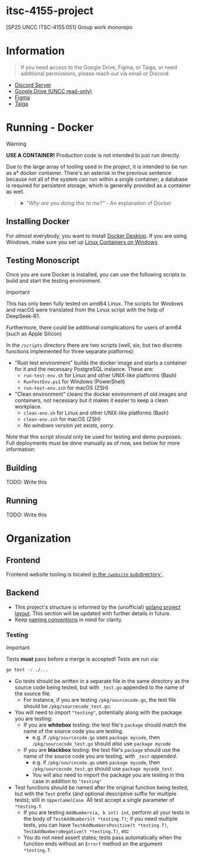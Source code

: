 # itsc-4155-project

[SP25 UNCC ITSC-4155:051] Group work monorepo 

# Information

> If you need access to the Google Drive, Figma, or Taiga, or need additional permissions, please reach out via email or Discord.

- [Discord Server](https://discord.com/invite/sQQUmxj8Dp)
- [Google Drive (UNCC read-only)](https://drive.google.com/drive/folders/185QfSHVAMWXiWCKvke5479m5-zHcsPNh?usp=sharing)
- [Figma](https://www.figma.com/files/team/1470848791941601365/all-projects)
- [Taiga](https://tree.taiga.io/project/ailevbar-itsc-4155-spring-2025-team-9)

# Running - Docker

> [!WARNING]
> **USE A CONTAINER!** Production code is not intended to just run directly.

Due to the large array of tooling used in the project, it is intended to be run as a\* docker container. There's an asterisk in the previous sentence because not all of the system can run within a single container; a database is required for persistent storage, which is generally provided as a container as well.

> <details><summary><em>"Why are you doing this to me?"</em> - An explanation of Docker</summary>
> 
> Docker containers are only really meant to run one single program at a time. In this project we actually have 3: the frontend (nginx), the backend (the compiled Go binary), and the database (postgres). For sake of everyone's mental wellness the front and backends can be stapled together with minimal modification, but the database is so grotesquely complex that it can't be included in a monolith Docker container
>
> In a cloud-native environment, like the one this project is designed for, these containers are managed by an even more mind-numbing, nightmare-inducing, megalithic system called a "container orchestrator", the most popular one of these being Kubernetes.
> 
> In Kubernetes, this program would be deployed as a set of pods (where a 'pod' is a group of Docker containers): the front and back-end would be made into their own containers and placed together in a pod, and then the database would be its own pod. The three would communicate over an internal network with a single entry point from the internet (or LAN) which would be the frontend.
>
> Whit (the person writing this) has a Kubernetes cluster at home which if she were not so lazy could set up automatic deployment, but she is so... sorry.
> 
> </details>

## Installing Docker

For _almost_ everybody, you want to install [Docker Desktop](https://docs.docker.com/desktop/). If you are using Windows, make sure you set up [Linux Containers on Windows](https://learn.microsoft.com/en-us/virtualization/windowscontainers/deploy-containers/set-up-linux-containers)

## Testing Monoscript

Once you are sure Docker is installed, you can use the following scripts to build and start the testing environment.

> [!IMPORTANT]
> This has only been fully tested on amd64 Linux. The scripts for Windows and macOS were translated from the Linux script with the help of DeepSeek-R1.
>
> Furthermore, there could be additional complications for users of arm64 (such as Apple Silicon)

In the `/scripts` directory there are two scripts (well, six, but two discrete functions implemented for three separate platforms):

- "Rust test environment" builds the docker image and starts a container for it and the necessary PostgreSQL instance. These are:
    - `run-test-env.sh` for Linux and other UNIX-like platforms (Bash)
    - `RunTestEnv.ps1` for Windows (PowerShell)
    - `run-test-env.zsh` for macOS (ZSH)
- "Clean environment" cleans the docker environment of old images and containers, not necessary but it makes it easier to keep a clean workplace.
    - `clean-env.sh` for Linux and other UNIX-like platforms (Bash)
    - `clean-env.zsh` for macOS (ZSH)
    - *No windows version yet exists, sorry.*

Note that this script should only be used for testing and demo purposes. Full deployments must be done manually as of now, see below for more information:

## Building

TODO: Write this

## Running

TODO: Write this

# Organization

## Frontend

Frontend website tooling is located [in the `/website` subdirectory`](website/).

## Backend

- This project's structure is informed by the (unofficial) [golang project layout](https://github.com/golang-standards/project-layout). This section will be updated with further details in future.
- Keep [naming conventions](https://google.github.io/styleguide/go/decisions.html) in mind for clarity.

### Testing

> [!IMPORTANT]
> Tests **must** pass before a merge is accepted! Tests are run via:
>
> ```bash
> go test -v ./...
> ```

- Go tests should be written in a separate file in the same directory as the source code being tested, but with `_test.go` appended to the name of the source file.
    - For instance, if you are testing `/pkg/sourcecode.go`, the test file should be `/pkg/sourcecode_test.go`.
- You will need to import `"testing"`, potentially along with the package you are testing:
    - If you are **whitebox** testing: the test file's `package` should match the name of the source code you are testing. 
        - e.g. if `/pkg/sourcecode.go` uses `package mycode`, then `/pkg/sourcecode_test.go` should *also* use `package mycode`
    - If you are **blackbox** testing: the test file's `package` should use the name of the source code you are testing, *with `_test` appended*. 
        - e.g. if `/pkg/sourcecode.go` uses `package mycode`, then `/pkg/sourcecode_test.go` should use `package mycode_test`
        - You will also need to import the package you are testing in this case in addition to `"testing"`
- Test functions should be named after the original function being tested, but with the `Test` prefix (and optional descriptive suffix for multiple tests); still in `UpperCamelCase`. All test accept a single parameter of `*testing.T`.
    - If you are testing `AddNumbers(a, b int) int`, perform all your tests in the body of `TestAddNumbers(t *testing.T)`; if you need multiple tests, you can have `TestAddNumbersPositive(t *testing.T)`, `TestAddNumbersNegative(t *testing.T)`, etc
    - You do not need assert states; tests pass automatically when the function ends without an `Errorf` method on the argument `*testing.T`.

